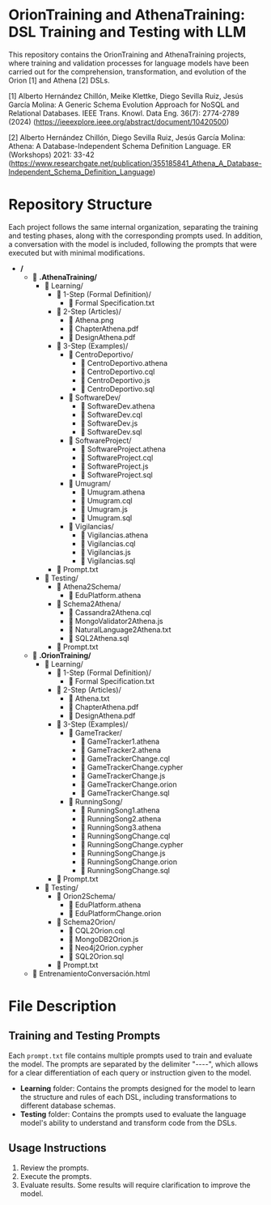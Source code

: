 # OrionTraining and AthenaTraining: DSL Training and Testing with LLM

This repository contains the OrionTraining and AthenaTraining projects, where training and validation processes for language models have been carried out for the comprehension, transformation, and evolution of the Orion [1] and Athena [2] DSLs.

[1] Alberto Hernández Chillón, Meike Klettke, Diego Sevilla Ruiz, Jesús García Molina:
A Generic Schema Evolution Approach for NoSQL and Relational Databases. IEEE Trans. Knowl. Data Eng. 36(7): 2774-2789 (2024)
(https://ieeexplore.ieee.org/abstract/document/10420500)

[2] 	Alberto Hernández Chillón, Diego Sevilla Ruiz, Jesús García Molina:
Athena: A Database-Independent Schema Definition Language. ER (Workshops) 2021: 33-42
(https://www.researchgate.net/publication/355185841_Athena_A_Database-Independent_Schema_Definition_Language)

# Repository Structure

Each project follows the same internal organization, separating the training and testing phases, along with the corresponding prompts used. In addition, a conversation with the model is included, following the prompts that were executed but with minimal modifications.

- **/**
    - 📁 **.AthenaTraining/**
        - 📁 Learning/
            - 📁 1-Step (Formal Definition)/
                - 📄 Formal Specification.txt
            - 📁 2-Step (Articles)/
                - 📄 Athena.png
                - 📄 ChapterAthena.pdf
                - 📄 DesignAthena.pdf
            - 📁 3-Step (Examples)/
                - 📁 CentroDeportivo/
                    - 📄 CentroDeportivo.athena
                    - 📄 CentroDeportivo.cql
                    - 📄 CentroDeportivo.js
                    - 📄 CentroDeportivo.sql
                - 📁 SoftwareDev/
                    - 📄 SoftwareDev.athena
                    - 📄 SoftwareDev.cql
                    - 📄 SoftwareDev.js
                    - 📄 SoftwareDev.sql
                - 📁 SoftwareProject/
                    - 📄 SoftwareProject.athena
                    - 📄 SoftwareProject.cql
                    - 📄 SoftwareProject.js
                    - 📄 SoftwareProject.sql
                - 📁 Umugram/
                    - 📄 Umugram.athena
                    - 📄 Umugram.cql
                    - 📄 Umugram.js
                    - 📄 Umugram.sql
                - 📁 Vigilancias/
                    - 📄 Vigilancias.athena
                    - 📄 Vigilancias.cql
                    - 📄 Vigilancias.js
                    - 📄 Vigilancias.sql
            - 📄 Prompt.txt
        - 📁 Testing/
            - 📁 Athena2Schema/
                - 📄 EduPlatform.athena
            - 📁 Schema2Athena/
                - 📄 Cassandra2Athena.cql
                - 📄 MongoValidator2Athena.js
                - 📄 NaturalLanguage2Athena.txt
                - 📄 SQL2Athena.sql
            - 📄 Prompt.txt
    - 📁 **.OrionTraining/**
        - 📁 Learning/
            - 📁 1-Step (Formal Definition)/
                - 📄 Formal Specification.txt
            - 📁 2-Step (Articles)/
                - 📄 Athena.txt
                - 📄 ChapterAthena.pdf
                - 📄 DesignAthena.pdf
            - 📁 3-Step (Examples)/
                - 📁 GameTracker/
                    - 📄 GameTracker1.athena
                    - 📄 GameTracker2.athena
                    - 📄 GameTrackerChange.cql
                    - 📄 GameTrackerChange.cypher
                    - 📄 GameTrackerChange.js
                    - 📄 GameTrackerChange.orion
                    - 📄 GameTrackerChange.sql
                - 📁 RunningSong/
                    - 📄 RunningSong1.athena
                    - 📄 RunningSong2.athena
                    - 📄 RunningSong3.athena
                    - 📄 RunningSongChange.cql
                    - 📄 RunningSongChange.cypher
                    - 📄 RunningSongChange.js
                    - 📄 RunningSongChange.orion
                    - 📄 RunningSongChange.sql
            - 📄 Prompt.txt
        - 📁 Testing/
            - 📁 Orion2Schema/
                - 📄 EduPlatform.athena
                - 📄 EduPlatformChange.orion
            - 📁 Schema2Orion/
                - 📄 CQL2Orion.cql
                - 📄 MongoDB2Orion.js
                - 📄 Neo4j2Orion.cypher
                - 📄 SQL2Orion.sql
            - 📄 Prompt.txt
    - 📄 EntrenamientoConversación.html

# File Description
## Training and Testing Prompts
Each `prompt.txt` file contains multiple prompts used to train and evaluate the model.
The prompts are separated by the delimiter "----", which allows for a clear differentiation of each query or instruction given to the model.

- **Learning** folder: Contains the prompts designed for the model to learn the structure and rules of each DSL, including transformations to different database schemas.
- **Testing** folder: Contains the prompts used to evaluate the language model's ability to understand and transform code from the DSLs.

## Usage Instructions

1. Review the prompts.
2. Execute the prompts.
3. Evaluate results. Some results will require clarification to improve the model.
